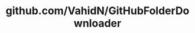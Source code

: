 ---
layout: post
title: github.com/VahidN/GitHubFolderDownloader
categories: link
tags: [انگلیسی, گیت‌هاب, برنامه‌نویسی]
---
